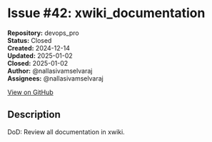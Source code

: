 # Issue #42: xwiki_documentation

**Repository:** devops_pro  
**Status:** Closed  
**Created:** 2024-12-14  
**Updated:** 2025-01-02  
**Closed:** 2025-01-02  
**Author:** @nallasivamselvaraj  
**Assignees:** @nallasivamselvaraj  

[View on GitHub](https://github.com/Simtestlab/devops_pro/issues/42)

## Description

DoD: Review all documentation in xwiki.